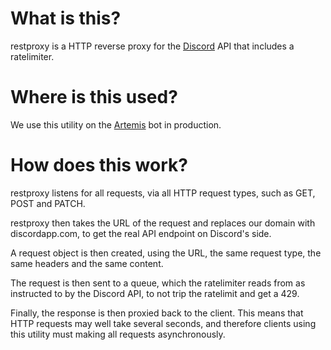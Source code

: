 # What is this?
restproxy is a HTTP reverse proxy for the [Discord](https://discordapp.com) API that includes a ratelimiter.

# Where is this used?
We use this utility on the [Artemis](https://artemisbot.io) bot in production.

# How does this work?
restproxy listens for all requests, via all HTTP request types, such as GET, POST and PATCH.

restproxy then takes the URL of the request and replaces our domain with discordapp.com, to get the real API endpoint 
on Discord's side.

A request object is then created, using the URL, the same request type, the same headers and the same content.

The request is then sent to a queue, which the ratelimiter reads from as instructed to by the Discord API, to not trip
the ratelimit and get a 429.

Finally, the response is then proxied back to the client. This means that HTTP requests may well take several seconds,
and therefore clients using this utility must making all requests asynchronously.